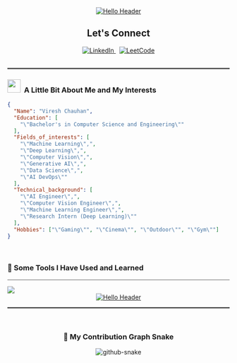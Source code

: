 <div align="center">
  <a href="https://github.com/Enity300">
    <img src="https://capsule-render.vercel.app/api?type=waving&color=gradient&height=100&section=header&text=Hello!&fontSize=90&fontColor=fff&animation=twinkling&lineHeight=200" alt="Hello Header" />
  </a>
  <br>
  <h2>Let's Connect</h2>
</div>

<div align="center">
  <a href="https://www.linkedin.com/in/vireshchauhan" target="_blank">
    <img src="https://img.shields.io/badge/LinkedIn-0077B5?style=for-the-badge&logo=linkedin&logoColor=white" alt="LinkedIn">
  </a>&nbsp;
  <a href="https://leetcode.com/u/enity300/" target="_blank">
    <img src="https://img.shields.io/badge/LeetCode-000000?style=for-the-badge&logo=LeetCode&logoColor=white" alt="LeetCode">
  </a>
</div>
<br>

<hr style="height: 3px; border: none; background-color: #555;" />

<h3><img src="https://media2.giphy.com/media/v1.Y2lkPTc5MGI3NjExMXkyOXB6azhhMDBmdG1mbWltdDVwN3hydXZvNXdpZXM3cG5mMmplMyZlcD12MV9pbnRlcm5hbF9naWZfYnlfaWQmY3Q9Zw/ENY5vJgJPEfG3Ym14H/giphy.gif" width="30px" height="30px">&nbsp; A Little Bit About Me and My Interests</h3>

```json
{
  "Name": "Viresh Chauhan",
  "Education": [
    "\"Bachelor's in Computer Science and Engineering\""
  ],
  "Fields_of_interests": [
    "\"Machine Learning\",",
    "\"Deep Learning\",",
    "\"Computer Vision\",",
    "\"Generative AI\",",
    "\"Data Science\",",
    "\"AI DevOps\""
  ],
  "Technical_background": [
    "\"AI Engineer\",",
    "\"Computer Vision Engineer\",",
    "\"Machine Learning Engineer\",",
    "\"Research Intern (Deep Learning)\""
  ],
  "Hobbies": ["\"Gaming\"", "\"Cinema\"", "\"Outdoor\"", "\"Gym\""]
}
```
<br>

<h3>🚀 Some Tools I Have Used and Learned</h3>
<hr style="height: 1px; border: none; background-color: #555;" />
<div align="left">
  <img src="https://skillicons.dev/icons?i=vscode,py,c,cpp,js,html,css,mongodb,mysql,nodejs,docker,kubernetes,aws,linux,git,github,figma,pytorch,tensorflow,opencv" />
</div>

<div align="center">
  <a href="https://github.com/Enity300">
    <img src="https://capsule-render.vercel.app/api?type=waving&color=gradient&height=100&section=footer&animation=twinkling&lineHeight=200" alt="Hello Header" />
  </a>
</div>

<hr style="height: 3px; border: none; background-color: #555;" />

<br>
<div align="center">
  <h3>🐍 My Contribution Graph Snake</h3>
  <picture>
    <source media="(prefers-color-scheme: dark)" srcset="https://raw.githubusercontent.com/Enity300/Enity300/output/github-contribution-grid-snake-dark.svg">
    <source media="(prefers-color-scheme: light)" srcset="https://raw.githubusercontent.com/Enity300/Enity300/output/github-contribution-grid-snake.svg">
    <img alt="github-snake" src="https://raw.githubusercontent.com/Enity300/Enity300/output/github-snake.svg">
  </picture>
</div>

